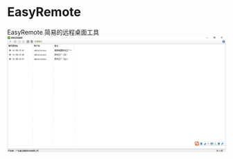 # EasyRemote
EasyRemote 简易的远程桌面工具
![image](https://github.com/gdoujkzz/Resource/blob/master/image/easy-remote.gif)
